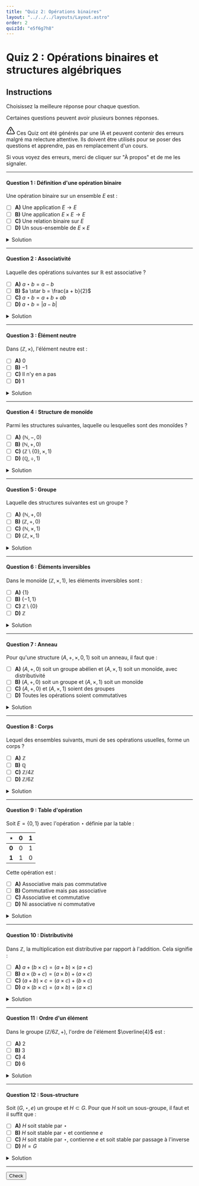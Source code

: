 ```yaml
---
title: "Quiz 2: Opérations binaires"
layout: "../../../layouts/Layout.astro"
order: 2
quizId: "e5f6g7h8"
---
```


# Quiz 2 : Opérations binaires et structures algébriques

## Instructions

Choisissez la meilleure réponse pour chaque question.

Certaines questions peuvent avoir plusieurs bonnes réponses.

<div class="warning">

<svg xmlns="http://www.w3.org/2000/svg" width="24" height="24" viewBox="0 0 24 24" fill="none" stroke="currentColor" stroke-width="2" stroke-linecap="round" stroke-linejoin="round" class="lucide lucide-triangle-alert-icon lucide-triangle-alert"><path d="m21.73 18-8-14a2 2 0 0 0-3.48 0l-8 14A2 2 0 0 0 4 21h16a2 2 0 0 0 1.73-3"/><path d="M12 9v4"/><path d="M12 17h.01"/></svg> Ces Quiz ont été générés par une IA et peuvent contenir des erreurs malgré ma relecture attentive. Ils doivent être utilisés pour se poser des questions et apprendre, pas en remplacement d'un cours.

Si vous voyez des erreurs, merci de cliquer sur "À propos" et de me les signaler.

</div>

---

#### Question 1 : Définition d'une opération binaire

Une opération binaire sur un ensemble $E$ est :

- [ ] **A)** Une application $E \to E$
- [ ] **B)** Une application $E \times E \to E$<span class="correct"></span>
- [ ] **C)** Une relation binaire sur $E$
- [ ] **D)** Un sous-ensemble de $E \times E$

<details>
<summary>Solution</summary>

**Réponse : B**

Une opération binaire sur $E$ est une application qui à chaque couple $(a, b) \in E \times E$ associe un élément de $E$.

</details>

---

#### Question 2 : Associativité

Laquelle des opérations suivantes sur $\mathbb{R}$ est associative ?

- [ ] **A)** $a \star b = a - b$
- [ ] **B)** $a \star b = \frac{a + b}{2}$
- [ ] **C)** $a \star b = a + b + ab$<span class="correct"></span>
- [ ] **D)** $a \star b = |a - b|$

<details>
<summary>Solution</summary>

**Réponse : C**

Vérifions $a \star b = a + b + ab$ :
$(a \star b) \star c = (a + b + ab) + c + (a + b + ab)c = a + b + c + ab + ac + bc + abc$
$a \star (b \star c) = a + (b + c + bc) + a(b + c + bc) = a + b + c + bc + ab + ac + abc$
Les deux expressions sont égales, donc l'opération est associative.

</details>

---

#### Question 3 : Élément neutre

Dans $(\mathbb{Z}, \times)$, l'élément neutre est :

- [ ] **A)** $0$
- [ ] **B)** $-1$
- [ ] **C)** Il n'y en a pas
- [ ] **D)** $1$<span class="correct"></span>

<details>
<summary>Solution</summary>

**Réponse : D**

Dans $(\mathbb{Z}, \times)$, l'élément neutre est $1$ car $1 \times a = a \times 1 = a$ pour tout $a \in \mathbb{Z}$.

</details>

---

#### Question 4 : Structure de monoïde

Parmi les structures suivantes, laquelle ou lesquelles sont des monoïdes ?

- [ ] **A)** $(\mathbb{N}, -, 0)$
- [ ] **B)** $(\mathbb{N}, +, 0)$<span class="correct"></span>
- [ ] **C)** $(\mathbb{Z} \setminus \{0\}, \times, 1)$<span class="correct"></span>
- [ ] **D)** $(\mathbb{Q}, \div, 1)$

<details>
<summary>Solution</summary>

**Réponse : B, C**

$(\mathbb{N}, +, 0)$ est un monoïde car l'addition est associative et $0$ est l'élément neutre.
$(\mathbb{Z} \setminus \{0\}, \times, 1)$ est un monoïde, la multiplication étant associative et $1$ étant l'élément neutre. De plus, aucune multiplication ne donne $0$ (qui est hors de l'ensemble). L'ensemble est stable (fermé) par cette opération.

La soustraction n'est pas associative, $(\mathbb{N}, -, 0)$ n'est donc pas un monoïde. La division n'est pas associative, $(\mathbb{Q}, \div, 1)$ n'est donc pas un monoïde.

</details>

---

#### Question 5 : Groupe

Laquelle des structures suivantes est un groupe ?

- [ ] **A)** $(\mathbb{N}, +, 0)$
- [ ] **B)** $(\mathbb{Z}, +, 0)$<span class="correct"></span>
- [ ] **C)** $(\mathbb{N}, \times, 1)$
- [ ] **D)** $(\mathbb{Z}, \times, 1)$

<details>
<summary>Solution</summary>

**Réponse : B**

$(\mathbb{Z}, +, 0)$ est un groupe car tout élément $a$ a un inverse $-a$.
- A) Dans $\mathbb{N}$, les éléments positifs n'ont pas d'inverse additif
- C) et D) Dans ces structures multiplicatives, seuls $\pm 1$ sont inversibles

</details>

---

#### Question 6 : Éléments inversibles

Dans le monoïde $(\mathbb{Z}, \times, 1)$, les éléments inversibles sont :

- [ ] **A)** $\{1\}$
- [ ] **B)** $\{-1, 1\}$<span class="correct"></span>
- [ ] **C)** $\mathbb{Z} \setminus \{0\}$
- [ ] **D)** $\mathbb{Z}$

<details>
<summary>Solution</summary>

**Réponse : B**

Les éléments inversibles dans $(\mathbb{Z}, \times, 1)$ sont ceux qui ont un inverse multiplicatif dans $\mathbb{Z}$. Seuls $1$ et $-1$ vérifient cette propriété.

</details>

---

#### Question 7 : Anneau

Pour qu'une structure $(A, +, \times, 0, 1)$ soit un anneau, il faut que :

- [ ] **A)** $(A, +, 0)$ soit un groupe abélien et $(A, \times, 1)$ soit un monoïde, avec distributivité<span class="correct"></span>
- [ ] **B)** $(A, +, 0)$ soit un groupe et $(A, \times, 1)$ soit un monoïde
- [ ] **C)** $(A, +, 0)$ et $(A, \times, 1)$ soient des groupes
- [ ] **D)** Toutes les opérations soient commutatives

<details>
<summary>Solution</summary>

**Réponse : A**

Un anneau nécessite que $(A, +, 0)$ soit un groupe abélien, $(A, \times, 1)$ soit un monoïde, et que la multiplication soit distributive par rapport à l'addition.

</details>

---

#### Question 8 : Corps

Lequel des ensembles suivants, muni de ses opérations usuelles, forme un corps ?

- [ ] **A)** $\mathbb{Z}$
- [ ] **B)** $\mathbb{Q}$<span class="correct"></span>
- [ ] **C)** $\mathbb{Z}/4\mathbb{Z}$
- [ ] **D)** $\mathbb{Z}/6\mathbb{Z}$

<details>
<summary>Solution</summary>

**Réponse : B**

$\mathbb{Q}$ est un corps car tout élément non nul a un inverse multiplicatif.
- A) Dans $\mathbb{Z}$, seuls $\pm 1$ sont inversibles
- C) et D) Ces anneaux ont des diviseurs de zéro

</details>

---

#### Question 9 : Table d'opération

Soit $E = \{0, 1\}$ avec l'opération $\star$ définie par la table :

| $\star$ | 0 | 1 |
|---------|---|---|
| **0**   | 0 | 1 |
| **1**   | 1 | 0 |

Cette opération est :

- [ ] **A)** Associative mais pas commutative
- [ ] **B)** Commutative mais pas associative
- [ ] **C)** Associative et commutative<span class="correct"></span>
- [ ] **D)** Ni associative ni commutative

<details>
<summary>Solution</summary>

**Réponse : C**

L'opération est commutative (la table est symétrique) et associative (vérification directe sur les 8 cas possibles).

</details>

---

#### Question 10 : Distributivité

Dans $\mathbb{Z}$, la multiplication est distributive par rapport à l'addition. Cela signifie :

- [ ] **A)** $a + (b \times c) = (a + b) \times (a + c)$
- [ ] **B)** $a \times (b + c) = (a \times b) + (a \times c)$ <span class="correct"></span>
- [ ] **C)** $(a + b) \times c = (a \times c) + (b \times c)$ <span class="correct"></span>
- [ ] **D)** $a \times (b \times c) = (a \times b) + (a \times c)$

<details>
<summary>Solution</summary>

**Réponse : B, C**

La distributivité s'exprime des deux côtés : $a \times (b + c) = ab + ac$ et $(b + c) \times a = ba + ca$.

</details>

---

#### Question 11 : Ordre d'un élément

Dans le groupe $(\mathbb{Z}/6\mathbb{Z}, +)$, l'ordre de l'élément $\overline{4}$ est :

- [ ] **A)** 2
- [ ] **B)** 3 <span class="correct"></span>
- [ ] **C)** 4
- [ ] **D)** 6

<details>
<summary>Solution</summary>

**Réponse : B**

L'ordre de $\overline{4}$ est le plus petit entier positif $n$ tel que $n \cdot \overline{4} = \overline{0}$. Ou, exprimé autrement, le nombre d'applications de $\overline{4}$ avec lui-même pour obtenir l'élément neutre: $\overline{4} + \overline{4} + ...= 0$.

- $\overline{4}^1$: $0 + \overline{4} = \overline{4}$
- $\overline{4}^2$: $0 + \overline{4} + \overline{4} = \overline{2}$
- $\overline{4}^3$: $0 + \overline{4} + \overline{4} + \overline{4} = 0$

Donc l'ordre est $3$.

</details>

---

#### Question 12 : Sous-structure

Soit $(G, \star, e)$ un groupe et $H \subset G$. Pour que $H$ soit un sous-groupe, il faut et il suffit que :

- [ ] **A)** $H$ soit stable par $\star$
- [ ] **B)** $H$ soit stable par $\star$ et contienne $e$
- [ ] **C)** $H$ soit stable par $\star$, contienne $e$ et soit stable par passage à l'inverse <span class="correct"></span>
- [ ] **D)** $H = G$

<details>
<summary>Solution</summary>

**Réponse : C**

Un sous-groupe doit être stable par l'opération, contenir l'élément neutre, et être stable par passage à l'inverse.

</details>

---

<button class="toggle-check">Check</button>